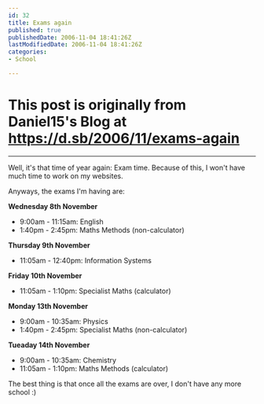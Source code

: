 ```yaml
---
id: 32
title: Exams again
published: true
publishedDate: 2006-11-04 18:41:26Z
lastModifiedDate: 2006-11-04 18:41:26Z
categories:
- School

---
```


# This post is originally from Daniel15's Blog at https://d.sb/2006/11/exams-again

---

Well, it's that time of year again: Exam time. Because of this, I won't have much time to work on my websites.  

Anyways, the exams I'm having are:

**Wednesday 8th November**

* 9:00am - 11:15am: English
* 1:40pm - 2:45pm: Maths Methods (non-calculator)

**Thursday 9th November**

* 11:05am - 12:40pm: Information Systems

**Friday 10th November**

* 11:05am - 1:10pm: Specialist Maths (calculator)

**Monday 13th November**

* 9:00am - 10:35am: Physics
* 1:40pm - 2:45pm: Specialist Maths (non-calculator)

**Tueaday 14th November**

* 9:00am - 10:35am: Chemistry
* 11:05am - 1:10pm: Maths Methods (calculator)

The best thing is that once all the exams are over, I don't have any more school :)

